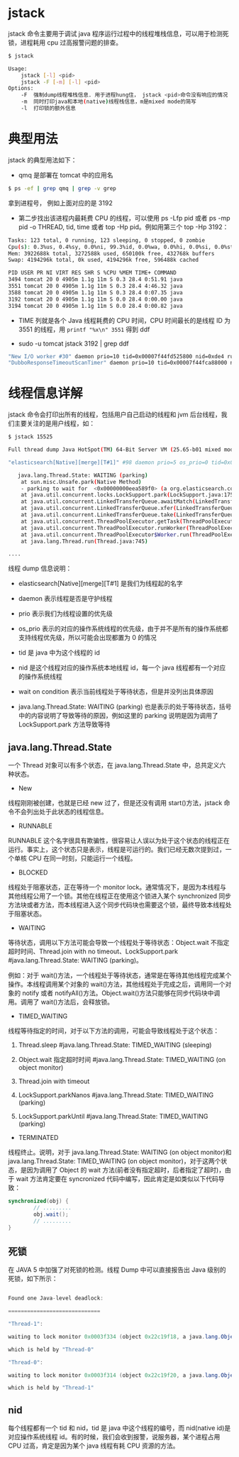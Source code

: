 # jstack

jstack 命令主要用于调试 java 程序运行过程中的线程堆栈信息，可以用于检测死锁，进程耗用 cpu 过高报警问题的排查。

```sh
$ jstack

Usage:
    jstack [-l] <pid>
    jstack -F [-m] [-l] <pid>
Options:
    -F  强制dump线程堆栈信息. 用于进程hung住， jstack <pid>命令没有响应的情况
    -m  同时打印java和本地(native)线程栈信息，m是mixed mode的简写
    -l  打印锁的额外信息
```

# 典型用法

jstack 的典型用法如下：

- qmq 是部署在 tomcat 中的应用名

```sh
$ ps -ef | grep qmq | grep -v grep
```

拿到进程号， 例如上面对应的是 3192

- 第二步找出该进程内最耗费 CPU 的线程，可以使用 ps -Lfp pid 或者 ps -mp pid -o THREAD, tid, time 或者 top -Hp pid。例如用第三个 top -Hp 3192：

```sh
Tasks: 123 total, 0 running, 123 sleeping, 0 stopped, 0 zombie
Cpu(s): 0.3%us, 0.4%sy, 0.0%ni, 99.3%id, 0.0%wa, 0.0%hi, 0.0%si, 0.0%st
Mem: 3922688k total, 3272588k used, 650100k free, 432768k buffers
Swap: 4194296k total, 0k used, 4194296k free, 596488k cached

PID USER PR NI VIRT RES SHR S %CPU %MEM TIME+ COMMAND
3494 tomcat 20 0 4905m 1.1g 11m S 0.3 28.4 0:51.91 java
3551 tomcat 20 0 4905m 1.1g 11m S 0.3 28.4 4:46.32 java
3588 tomcat 20 0 4905m 1.1g 11m S 0.3 28.4 0:07.35 java
3192 tomcat 20 0 4905m 1.1g 11m S 0.0 28.4 0:00.00 java
3194 tomcat 20 0 4905m 1.1g 11m S 0.0 28.4 0:00.82 java
```

- TIME 列就是各个 Java 线程耗费的 CPU 时间，CPU 时间最长的是线程 ID 为 3551 的线程，用 `printf "%x\n" 3551` 得到 ddf

- sudo -u tomcat jstack 3192 | grep ddf

```sh
"New I/O worker #30" daemon prio=10 tid=0x00007f44fd525800 nid=0xde4 runnable [0x00007f4530ddf000]
"DubboResponseTimeoutScanTimer" daemon prio=10 tid=0x00007f44fca88000 nid=0xddf waiting on condition [0x00007f45322e5000]
```

# 线程信息详解

jstack 命令会打印出所有的线程，包括用户自己启动的线程和 jvm 后台线程，我们主要关注的是用户线程，如：

```sh
$ jstack 15525

Full thread dump Java HotSpot(TM) 64-Bit Server VM (25.65-b01 mixed mode):

"elasticsearch[Native][merge][T#1]" #98 daemon prio=5 os_prio=0 tid=0x00007f031c009000 nid=0x4129 waiting on condition [0x00007f02f61ee000]

   java.lang.Thread.State: WAITING (parking)
    at sun.misc.Unsafe.park(Native Method)
    - parking to wait for  <0x00000000eea589f0> (a org.elasticsearch.common.util.concurrent.EsExecutors$ExecutorScalingQueue)
    at java.util.concurrent.locks.LockSupport.park(LockSupport.java:175)
    at java.util.concurrent.LinkedTransferQueue.awaitMatch(LinkedTransferQueue.java:737)
    at java.util.concurrent.LinkedTransferQueue.xfer(LinkedTransferQueue.java:647)
    at java.util.concurrent.LinkedTransferQueue.take(LinkedTransferQueue.java:1269)
    at java.util.concurrent.ThreadPoolExecutor.getTask(ThreadPoolExecutor.java:1067)
    at java.util.concurrent.ThreadPoolExecutor.runWorker(ThreadPoolExecutor.java:1127)
    at java.util.concurrent.ThreadPoolExecutor$Worker.run(ThreadPoolExecutor.java:617)
    at java.lang.Thread.run(Thread.java:745)

....
```

线程 dump 信息说明：

- elasticsearch[Native][merge][T#1] 是我们为线程起的名字

- daemon 表示线程是否是守护线程

- prio 表示我们为线程设置的优先级

- os_prio 表示的对应的操作系统线程的优先级，由于并不是所有的操作系统都支持线程优先级，所以可能会出现都置为 0 的情况

- tid 是 java 中为这个线程的 id

- nid 是这个线程对应的操作系统本地线程 id，每一个 java 线程都有一个对应的操作系统线程

- wait on condition 表示当前线程处于等待状态，但是并没列出具体原因

- java.lang.Thread.State: WAITING (parking) 也是表示的处于等待状态，括号中的内容说明了导致等待的原因，例如这里的 parking 说明是因为调用了 LockSupport.park 方法导致等待

## java.lang.Thread.State

一个 Thread 对象可以有多个状态，在 java.lang.Thread.State 中，总共定义六种状态。

- New

线程刚刚被创建，也就是已经 new 过了，但是还没有调用 start()方法，jstack 命令不会列出处于此状态的线程信息。

- RUNNABLE

RUNNABLE 这个名字很具有欺骗性，很容易让人误以为处于这个状态的线程正在运行。事实上，这个状态只是表示，线程是可运行的。我们已经无数次提到过，一个单核 CPU 在同一时刻，只能运行一个线程。

- BLOCKED

线程处于阻塞状态，正在等待一个 monitor lock。通常情况下，是因为本线程与其他线程公用了一个锁。其他在线程正在使用这个锁进入某个 synchronized 同步方法块或者方法，而本线程进入这个同步代码块也需要这个锁，最终导致本线程处于阻塞状态。

- WAITING

等待状态，调用以下方法可能会导致一个线程处于等待状态：Object.wait 不指定超时时间、Thread.join with no timeout、LockSupport.park #java.lang.Thread.State: WAITING (parking)。

例如：对于 wait()方法，一个线程处于等待状态，通常是在等待其他线程完成某个操作。本线程调用某个对象的 wait()方法，其他线程处于完成之后，调用同一个对象的 notify 或者 notifyAll()方法。Object.wait()方法只能够在同步代码块中调用。调用了 wait()方法后，会释放锁。

- TIMED_WAITING

线程等待指定的时间，对于以下方法的调用，可能会导致线程处于这个状态：

1. Thread.sleep #java.lang.Thread.State: TIMED_WAITING (sleeping)

2. Object.wait 指定超时时间 #java.lang.Thread.State: TIMED_WAITING (on object monitor)

3. Thread.join with timeout

4. LockSupport.parkNanos #java.lang.Thread.State: TIMED_WAITING (parking)

5. LockSupport.parkUntil #java.lang.Thread.State: TIMED_WAITING (parking)

- TERMINATED

线程终止。说明，对于 java.lang.Thread.State: WAITING (on object monitor)和 java.lang.Thread.State: TIMED_WAITING (on object monitor)，对于这两个状态，是因为调用了 Object 的 wait 方法(前者没有指定超时，后者指定了超时)，由于 wait 方法肯定要在 syncronized 代码中编写，因此肯定是如类似以下代码导致：

```java
synchronized(obj) {
        // .........
        obj.wait();
        // .........
}
```

## 死锁

在 JAVA 5 中加强了对死锁的检测。线程 Dump 中可以直接报告出 Java 级别的死锁，如下所示：

```java

Found one Java-level deadlock:

=============================

"Thread-1":

waiting to lock monitor 0x0003f334 (object 0x22c19f18, a java.lang.Object),

which is held by "Thread-0"

"Thread-0":

waiting to lock monitor 0x0003f314 (object 0x22c19f20, a java.lang.Object),

which is held by "Thread-1"
```

## nid

每个线程都有一个 tid 和 nid，tid 是 java 中这个线程的编号，而 nid(native id)是对应操作系统线程 id。有的时候，我们会收到报警，说服务器，某个进程占用 CPU 过高，肯定是因为某个 java 线程有耗 CPU 资源的方法。
